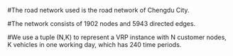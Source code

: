 
#The road network used is the road network of Chengdu City.

#The network consists of 1902 nodes and 5943 directed edges.

#We use a tuple (N,K) to represent a VRP instance with N customer nodes, K vehicles in one working day, which has 240 time periods.

